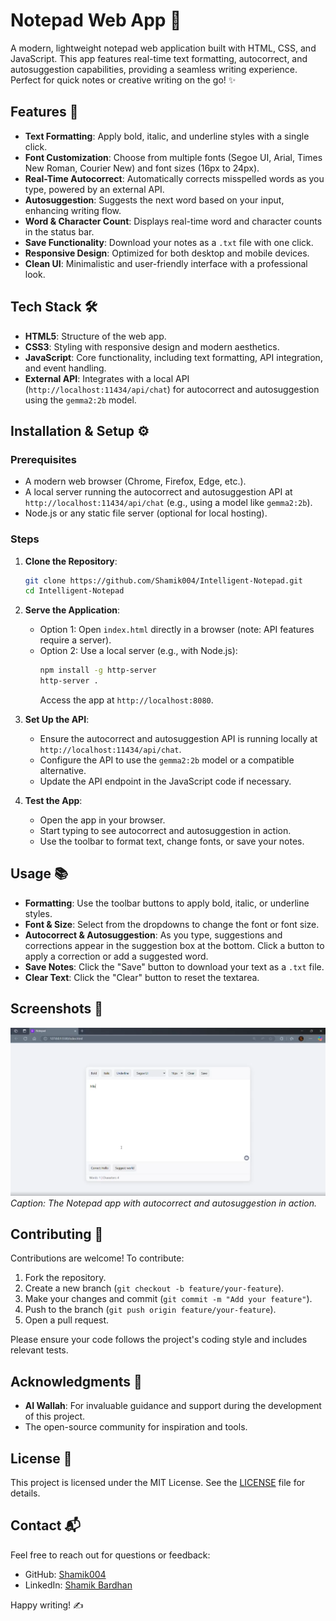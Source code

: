 
# Notepad Web App 📝

A modern, lightweight notepad web application built with HTML, CSS, and JavaScript. This app features real-time text formatting, autocorrect, and autosuggestion capabilities, providing a seamless writing experience. Perfect for quick notes or creative writing on the go! ✨

## Features 🚀

- **Text Formatting**: Apply bold, italic, and underline styles with a single click.
- **Font Customization**: Choose from multiple fonts (Segoe UI, Arial, Times New Roman, Courier New) and font sizes (16px to 24px).
- **Real-Time Autocorrect**: Automatically corrects misspelled words as you type, powered by an external API.
- **Autosuggestion**: Suggests the next word based on your input, enhancing writing flow.
- **Word & Character Count**: Displays real-time word and character counts in the status bar.
- **Save Functionality**: Download your notes as a `.txt` file with one click.
- **Responsive Design**: Optimized for both desktop and mobile devices.
- **Clean UI**: Minimalistic and user-friendly interface with a professional look.

## Tech Stack 🛠️

- **HTML5**: Structure of the web app.
- **CSS3**: Styling with responsive design and modern aesthetics.
- **JavaScript**: Core functionality, including text formatting, API integration, and event handling.
- **External API**: Integrates with a local API (`http://localhost:11434/api/chat`) for autocorrect and autosuggestion using the `gemma2:2b` model.

## Installation & Setup ⚙️

### Prerequisites
- A modern web browser (Chrome, Firefox, Edge, etc.).
- A local server running the autocorrect and autosuggestion API at `http://localhost:11434/api/chat` (e.g., using a model like `gemma2:2b`).
- Node.js or any static file server (optional for local hosting).

### Steps
1. **Clone the Repository**:
   ```bash
   git clone https://github.com/Shamik004/Intelligent-Notepad.git
   cd Intelligent-Notepad
   ```

2. **Serve the Application**:
   - Option 1: Open `index.html` directly in a browser (note: API features require a server).
   - Option 2: Use a local server (e.g., with Node.js):
     ```bash
     npm install -g http-server
     http-server .
     ```
     Access the app at `http://localhost:8080`.

3. **Set Up the API**:
   - Ensure the autocorrect and autosuggestion API is running locally at `http://localhost:11434/api/chat`.
   - Configure the API to use the `gemma2:2b` model or a compatible alternative.
   - Update the API endpoint in the JavaScript code if necessary.

4. **Test the App**:
   - Open the app in your browser.
   - Start typing to see autocorrect and autosuggestion in action.
   - Use the toolbar to format text, change fonts, or save your notes.

## Usage 📚

- **Formatting**: Use the toolbar buttons to apply bold, italic, or underline styles.
- **Font & Size**: Select from the dropdowns to change the font or font size.
- **Autocorrect & Autosuggestion**: As you type, suggestions and corrections appear in the suggestion box at the bottom. Click a button to apply a correction or add a suggested word.
- **Save Notes**: Click the "Save" button to download your text as a `.txt` file.
- **Clear Text**: Click the "Clear" button to reset the textarea.

## Screenshots 📸

![Notepad App](screenshot/image.png)
*Caption: The Notepad app with autocorrect and autosuggestion in action.*

## Contributing 🤝

Contributions are welcome! To contribute:
1. Fork the repository.
2. Create a new branch (`git checkout -b feature/your-feature`).
3. Make your changes and commit (`git commit -m "Add your feature"`).
4. Push to the branch (`git push origin feature/your-feature`).
5. Open a pull request.

Please ensure your code follows the project's coding style and includes relevant tests.

## Acknowledgments 🙏

- **AI Wallah**: For invaluable guidance and support during the development of this project.
- The open-source community for inspiration and tools.

## License 📜

This project is licensed under the MIT License. See the [LICENSE](LICENSE) file for details.

## Contact 📬

Feel free to reach out for questions or feedback:
- GitHub: [Shamik004](https://github.com/Shamik004)
- LinkedIn: [Shamik Bardhan](https://www.linkedin.com/in/shamik-bardhan/)

Happy writing! ✍️
